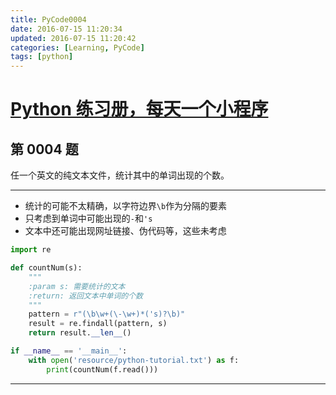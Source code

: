 ```yaml
---
title: PyCode0004
date: 2016-07-15 11:20:34
updated: 2016-07-15 11:20:42
categories: [Learning, PyCode]
tags: [python]
---
```


# [Python 练习册，每天一个小程序](https://github.com/xiaofeig/show-me-the-code)

## 第 0004 题

任一个英文的纯文本文件，统计其中的单词出现的个数。

<!-- more -->

------------

- 统计的可能不太精确，以字符边界`\b`作为分隔的要素
- 只考虑到单词中可能出现的`-`和`'s`
- 文本中还可能出现网址链接、伪代码等，这些未考虑

```python
import re

def countNum(s):
    """
    :param s: 需要统计的文本
    :return: 返回文本中单词的个数
    """
    pattern = r"(\b\w+(\-\w+)*('s)?\b)"
    result = re.findall(pattern, s)
    return result.__len__()

if __name__ == '__main__':
    with open('resource/python-tutorial.txt') as f:
        print(countNum(f.read()))
```

------------
